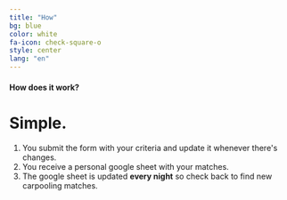 ```yaml
---
title: "How"
bg: blue
color: white
fa-icon: check-square-o
style: center
lang: "en"
---
```


#### How does it work?

# Simple.

1. You submit the form with your criteria and update it whenever there's changes.
2. You receive a personal google sheet with your matches.
3. The google sheet is updated **every night** so check back to find new carpooling matches.
